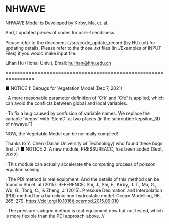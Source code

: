 # NHWAVE
NHWAVE Model is Developed by Kirby, Ma, et. al.

And, I updated pieces of codes for user-friendliness.

Please refer to the document (./src/code_update_record (by HU).txt) for updating details.
Please refer to the those .txt files (in ./Examples of INPUT Files) if you would make input file.

Lihan Hu (Hohai Univ.),
Email: hulihan@hhu.edu.cn

================================================================

■ NOTICE 1: Debugs for Vegetation Model (Dec 7, 2021)

· A more reasonable parameter definition of 'Cfk' and 'Cfe' is applied, which can avoid the conflicts between global and local variables.

· To fix a bug caused by confusion of variable names. We replace the variable 'Vegbv' with 'StemD' at two places (in the subroutine kepsilon_3D of nhwave.F)

NOW, the Vegetable Model can be normally compiled!

Thanks to Y. Chen (Dalian University of Technology) who found these bugs first.
//
■ NOTICE 2: A new module, PRESSUREACC, has been added (Sept, 2022)

· This module can actually accelerate the computing process of poisson equation solving.

· The PDI method is real equipment. And the details of this method can be found in Shi et. al (2015).
REFERENCE: Shi, J., Shi, F., Kirby, J. T., Ma, G., Wu, G., Tong, C., & Zheng, J. (2015). Pressure Decimation and Interpolation (PDI) method for a baroclinic non-hydrostatic model. Ocean Modelling, 96, 265–279. https://doi.org/10.1016/j.ocemod.2015.09.010

· The pressure-subgrid method is real equipment now but not tested, which is more flexible than the PDI approach above.
//